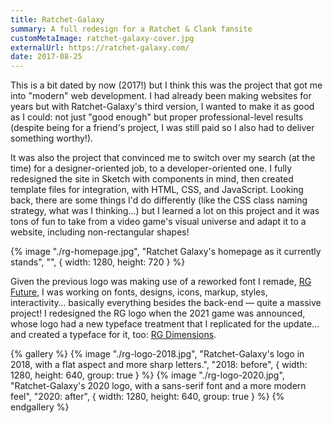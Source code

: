 ```yaml
---
title: Ratchet-Galaxy
summary: A full redesign for a Ratchet & Clank fansite
customMetaImage: ratchet-galaxy-cover.jpg
externalUrl: https://ratchet-galaxy.com/
date: 2017-08-25
---
```


This is a bit dated by now (2017!) but I think this was the project that got me into "modern" web development. I had already been making websites for years but with Ratchet-Galaxy's third version, I wanted to make it as good as I could: not just "good enough" but proper professional-level results (despite being for a friend's project, I was still paid so I also had to deliver something worthy!).

It was also the project that convinced me to switch over my search (at the time) for a designer-oriented job, to a developer-oriented one. I fully redesigned the site in Sketch with components in mind, then created template files for integration, with HTML, CSS, and JavaScript. Looking back, there are some things I'd do differently (like the CSS class naming strategy, what was I thinking…) but I learned a lot on this project and it was tons of fun to take from a video game's visual universe and adapt it to a website, including non-rectangular shapes!

{% image "./rg-homepage.jpg", "Ratchet Galaxy's homepage as it currently stands", "", { width: 1280, height: 720 } %}

Given the previous logo was making use of a reworked font I remade, [RG Future](/fonts/rg-future/), I was working on fonts, designs, icons, markup, styles, interactivity… basically everything besides the back-end — quite a massive project! I redesigned the RG logo when the 2021 game was announced, whose logo had a new typeface treatment that I replicated for the update… and created a typeface for it, too: [RG Dimensions](/fonts/rg-dimensions/).

{% gallery %}
{% image "./rg-logo-2018.jpg", "Ratchet-Galaxy's logo in 2018, with a flat aspect and more sharp letters.", "2018: before", { width: 1280, height: 640, group: true } %}
{% image "./rg-logo-2020.jpg", "Ratchet-Galaxy's 2020 logo, with a sans-serif font and a more modern feel", "2020: after", { width: 1280, height: 640, group: true } %}
{% endgallery %}
